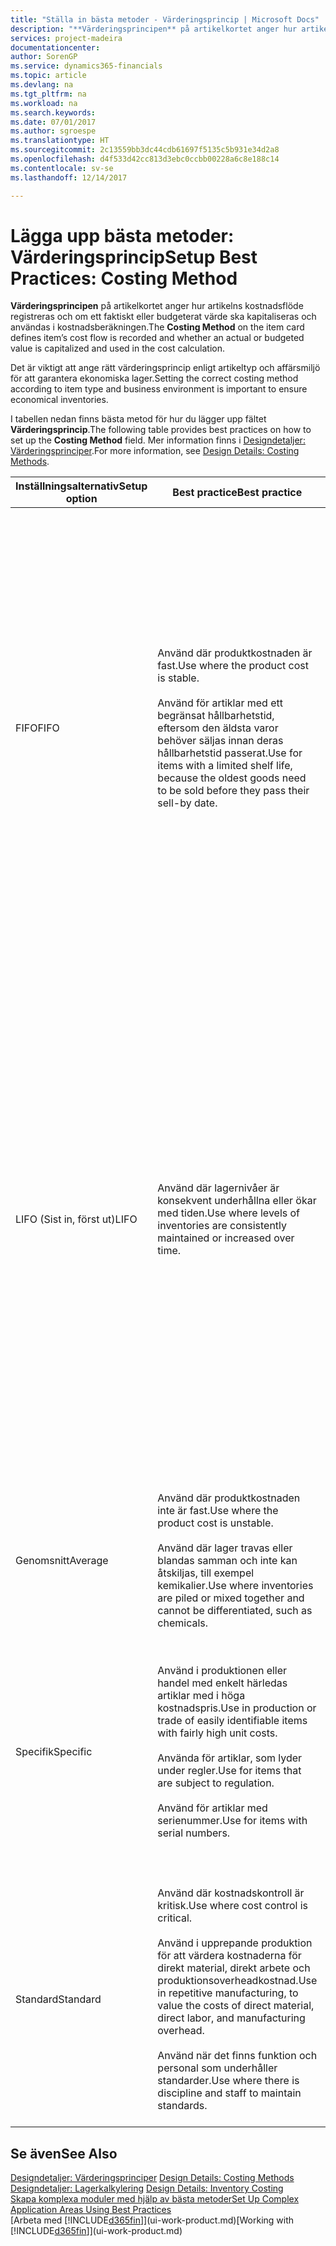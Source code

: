 ```yaml
---
title: "Ställa in bästa metoder - Värderingsprincip | Microsoft Docs"
description: "**Värderingsprincipen** på artikelkortet anger hur artikelns kostnadsflöde registreras och om ett faktiskt eller budgeterat värde ska kapitaliseras och användas i kostnadsberäkningen."
services: project-madeira
documentationcenter: 
author: SorenGP
ms.service: dynamics365-financials
ms.topic: article
ms.devlang: na
ms.tgt_pltfrm: na
ms.workload: na
ms.search.keywords: 
ms.date: 07/01/2017
ms.author: sgroespe
ms.translationtype: HT
ms.sourcegitcommit: 2c13559bb3dc44cdb61697f5135c5b931e34d2a8
ms.openlocfilehash: d4f533d42cc813d3ebc0ccbb00228a6c8e188c14
ms.contentlocale: sv-se
ms.lasthandoff: 12/14/2017

---
```

# <a name="setup-best-practices-costing-method"></a><span data-ttu-id="11155-103">Lägga upp bästa metoder: Värderingsprincip</span><span class="sxs-lookup"><span data-stu-id="11155-103">Setup Best Practices: Costing Method</span></span>
<span data-ttu-id="11155-104">**Värderingsprincipen** på artikelkortet anger hur artikelns kostnadsflöde registreras och om ett faktiskt eller budgeterat värde ska kapitaliseras och användas i kostnadsberäkningen.</span><span class="sxs-lookup"><span data-stu-id="11155-104">The **Costing Method** on the item card defines item’s cost flow is recorded and whether an actual or budgeted value is capitalized and used in the cost calculation.</span></span>  

 <span data-ttu-id="11155-105">Det är viktigt att ange rätt värderingsprincip enligt artikeltyp och affärsmiljö för att garantera ekonomiska lager.</span><span class="sxs-lookup"><span data-stu-id="11155-105">Setting the correct costing method according to item type and business environment is important to ensure economical inventories.</span></span>  

 <span data-ttu-id="11155-106">I tabellen nedan finns bästa metod för hur du lägger upp fältet **Värderingsprincip**.</span><span class="sxs-lookup"><span data-stu-id="11155-106">The following table provides best practices on how to set up the **Costing Method** field.</span></span> <span data-ttu-id="11155-107">Mer information finns i [Designdetaljer: Värderingsprinciper](design-details-costing-methods.md).</span><span class="sxs-lookup"><span data-stu-id="11155-107">For more information, see [Design Details: Costing Methods](design-details-costing-methods.md).</span></span>  

|<span data-ttu-id="11155-108">Inställningsalternativ</span><span class="sxs-lookup"><span data-stu-id="11155-108">Setup option</span></span>|<span data-ttu-id="11155-109">Best practice</span><span class="sxs-lookup"><span data-stu-id="11155-109">Best practice</span></span>|<span data-ttu-id="11155-110">Kommentar</span><span class="sxs-lookup"><span data-stu-id="11155-110">Comment</span></span>|  
|------------------|-------------------|-------------|  
|<span data-ttu-id="11155-111">FIFO</span><span class="sxs-lookup"><span data-stu-id="11155-111">FIFO</span></span>|<span data-ttu-id="11155-112">Använd där produktkostnaden är fast.</span><span class="sxs-lookup"><span data-stu-id="11155-112">Use where the product cost is stable.</span></span><br /><br /> <span data-ttu-id="11155-113">Använd för artiklar med ett begränsat hållbarhetstid, eftersom den äldsta varor behöver säljas innan deras hållbarhetstid passerat.</span><span class="sxs-lookup"><span data-stu-id="11155-113">Use for items with a limited shelf life, because the oldest goods need to be sold before they pass their sell-by date.</span></span>|<span data-ttu-id="11155-114">En artikels styckkostnad är det verkliga värdet på en mottagen artikel, vald enligt FIFO-regeln.</span><span class="sxs-lookup"><span data-stu-id="11155-114">An item’s unit cost is the actual value of any receipt of the item, selected by the FIFO rule.</span></span><br /><br /> <span data-ttu-id="11155-115">I lagervärdering antas det att de första artiklarna in i lagret säljs först.</span><span class="sxs-lookup"><span data-stu-id="11155-115">In inventory valuation, it is assumed that the first items placed in inventory are sold first.</span></span> <span data-ttu-id="11155-116">**Obs!**  När priser stiger visar balansräkningen ett högre värde</span><span class="sxs-lookup"><span data-stu-id="11155-116">**Note:**  When prices are rising, the balance sheet shows greater value.</span></span> <span data-ttu-id="11155-117">Det betyder att skatteskuler ökar, men kreditpoängen och förmåga att låna kontant ökar.</span><span class="sxs-lookup"><span data-stu-id="11155-117">This means that tax liabilities increase, but credit scores and the ability to borrow cash improve.</span></span>|  
|<span data-ttu-id="11155-118">LIFO (Sist in, först ut)</span><span class="sxs-lookup"><span data-stu-id="11155-118">LIFO</span></span>|<span data-ttu-id="11155-119">Använd där lagernivåer är konsekvent underhållna eller ökar med tiden.</span><span class="sxs-lookup"><span data-stu-id="11155-119">Use where levels of inventories are consistently maintained or increased over time.</span></span>|<span data-ttu-id="11155-120">En artikels styckkostnad är det verkliga värdet på en mottagen artikel, vald enligt LIFO-regeln.</span><span class="sxs-lookup"><span data-stu-id="11155-120">An item’s unit cost is the actual value of any receipt of the item, selected by the LIFO rule.</span></span><br /><br /> <span data-ttu-id="11155-121">I lagervärdering antas det att de senaste artiklarna in i lagret säljs först.</span><span class="sxs-lookup"><span data-stu-id="11155-121">In inventory valuation, it is assumed that the last items placed in inventory are sold first.</span></span> <span data-ttu-id="11155-122">**Obs!**  När priser vill stiger, minskas värdet på resultaträkningen.</span><span class="sxs-lookup"><span data-stu-id="11155-122">**Note:**  When prices are rising, the value on the income statement decreases.</span></span> <span data-ttu-id="11155-123">Det betyder att skatteskuler minskar, men din förmåga att låna kontant försämras.</span><span class="sxs-lookup"><span data-stu-id="11155-123">This means that tax liabilities decrease, but the ability to borrow cash deteriorates.</span></span> <span data-ttu-id="11155-124">**Viktigt:**  Tillåts inte i många länderregioner, eftersom det kan användas för att dölja vinst.</span><span class="sxs-lookup"><span data-stu-id="11155-124">**Important:**  Disallowed in many countries/regions, as it can be used to depress profit.</span></span>|  
|<span data-ttu-id="11155-125">Genomsnitt</span><span class="sxs-lookup"><span data-stu-id="11155-125">Average</span></span>|<span data-ttu-id="11155-126">Använd där produktkostnaden inte är fast.</span><span class="sxs-lookup"><span data-stu-id="11155-126">Use where the product cost is unstable.</span></span><br /><br /> <span data-ttu-id="11155-127">Använd där lager travas eller blandas samman och inte kan åtskiljas, till exempel kemikalier.</span><span class="sxs-lookup"><span data-stu-id="11155-127">Use where inventories are piled or mixed together and cannot be differentiated, such as chemicals.</span></span>|<span data-ttu-id="11155-128">En artikels styckkostnad är den exakta kostnaden för mottagandet av den aktuella enheten.</span><span class="sxs-lookup"><span data-stu-id="11155-128">An item’s unit cost is the exact cost at which the particular unit was received.</span></span>|  
|<span data-ttu-id="11155-129">Specifik</span><span class="sxs-lookup"><span data-stu-id="11155-129">Specific</span></span>|<span data-ttu-id="11155-130">Använd i produktionen eller handel med enkelt härledas artiklar med i höga kostnadspris.</span><span class="sxs-lookup"><span data-stu-id="11155-130">Use in production or trade of easily identifiable items with fairly high unit costs.</span></span><br /><br /> <span data-ttu-id="11155-131">Använda för artiklar, som lyder under regler.</span><span class="sxs-lookup"><span data-stu-id="11155-131">Use for items that are subject to regulation.</span></span><br /><br /> <span data-ttu-id="11155-132">Använd för artiklar med serienummer.</span><span class="sxs-lookup"><span data-stu-id="11155-132">Use for items with serial numbers.</span></span>|<span data-ttu-id="11155-133">En artikels styckkostnad beräknas enligt den genomsnittliga styckkostnaden vid varje tidpunkt efter ett inköp.</span><span class="sxs-lookup"><span data-stu-id="11155-133">An item’s unit cost is calculated as the average unit cost at each point in time after a purchase.</span></span><br /><br /> <span data-ttu-id="11155-134">För lagervärdering förutsätts att alla lagerartiklar säljs samtidigt.</span><span class="sxs-lookup"><span data-stu-id="11155-134">For inventory valuation, it is assumes that all inventories are sold simultaneously.</span></span>|  
|<span data-ttu-id="11155-135">Standard</span><span class="sxs-lookup"><span data-stu-id="11155-135">Standard</span></span>|<span data-ttu-id="11155-136">Använd där kostnadskontroll är kritisk.</span><span class="sxs-lookup"><span data-stu-id="11155-136">Use where cost control is critical.</span></span><br /><br /> <span data-ttu-id="11155-137">Använd i upprepande produktion för att värdera kostnaderna för direkt material, direkt arbete och produktionsoverheadkostnad.</span><span class="sxs-lookup"><span data-stu-id="11155-137">Use in repetitive manufacturing, to value the costs of direct material, direct labor, and manufacturing overhead.</span></span><br /><br /> <span data-ttu-id="11155-138">Använd när det finns funktion och personal som underhåller standarder.</span><span class="sxs-lookup"><span data-stu-id="11155-138">Use where there is discipline and staff to maintain standards.</span></span>|<span data-ttu-id="11155-139">En artikels styckkostnad är förinställd baserad på uppskattning.</span><span class="sxs-lookup"><span data-stu-id="11155-139">An item’s unit cost is preset based on estimated.</span></span><br /><br /> <span data-ttu-id="11155-140">När den verkliga kostnaden senare realiseras, måste standardkostnaden justeras med den verkliga kostnaden via skillnadsvärden.</span><span class="sxs-lookup"><span data-stu-id="11155-140">When the actual cost is realized later, the standard cost must be adjusted to the actual cost through variance values.</span></span>|  

## <a name="see-also"></a><span data-ttu-id="11155-141">Se även</span><span class="sxs-lookup"><span data-stu-id="11155-141">See Also</span></span>  
 <span data-ttu-id="11155-142">[Designdetaljer: Värderingsprinciper](design-details-costing-methods.md) </span><span class="sxs-lookup"><span data-stu-id="11155-142">[Design Details: Costing Methods](design-details-costing-methods.md) </span></span>  
 <span data-ttu-id="11155-143">[Designdetaljer: Lagerkalkylering](design-details-inventory-costing.md) </span><span class="sxs-lookup"><span data-stu-id="11155-143">[Design Details: Inventory Costing](design-details-inventory-costing.md) </span></span>  
 [<span data-ttu-id="11155-144">Skapa komplexa moduler med hjälp av bästa metoder</span><span class="sxs-lookup"><span data-stu-id="11155-144">Set Up Complex Application Areas Using Best Practices</span></span>](set-up-complex-application-areas-using-best-practices.md)  
 <span data-ttu-id="11155-145">[Arbeta med [!INCLUDE[d365fin](includes/d365fin_md.md)]](ui-work-product.md)</span><span class="sxs-lookup"><span data-stu-id="11155-145">[Working with [!INCLUDE[d365fin](includes/d365fin_md.md)]](ui-work-product.md)</span></span>

